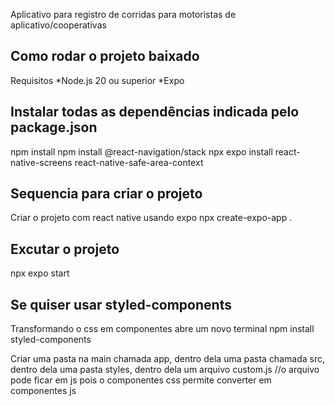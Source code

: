 Aplicativo para registro de corridas para motoristas de aplicativo/cooperativas


## Como rodar o projeto baixado
 Requisitos
 *Node.js 20 ou superior
 *Expo

## Instalar todas as dependências indicada pelo package.json
 npm install
npm install @react-navigation/stack
npx expo install react-native-screens react-native-safe-area-context

## Sequencia para criar o projeto
 Criar o projeto com react native usando expo
 npx create-expo-app .

## Excutar o projeto
 npx expo start

## Se quiser usar styled-components
Transformando o css em componentes
 abre um novo terminal
 npm install styled-components

 Criar uma pasta na main chamada app,
 dentro dela uma pasta chamada src,
 dentro dela uma pasta styles,
 dentro dela um arquivo custom.js
 //o arquivo pode ficar em js pois o componentes css permite converter em componentes js
